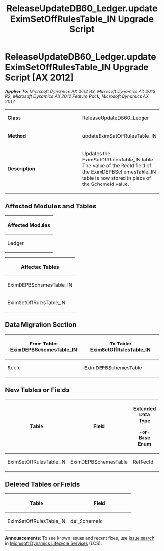 ﻿---
title: ReleaseUpdateDB60_Ledger.updateEximSetOffRulesTable_IN Upgrade Script
TOCTitle: ReleaseUpdateDB60_Ledger.updateEximSetOffRulesTable_IN Upgrade Script
ms:assetid: c482dabd-0eb4-a437-e554-550d0f1843a6
ms:mtpsurl: https://msdn.microsoft.com/en-us/library/JJ686860(v=AX.60)
ms:contentKeyID: 49711057
ms.date: 05/18/2015
mtps_version: v=AX.60
---

# ReleaseUpdateDB60\_Ledger.updateEximSetOffRulesTable\_IN Upgrade Script [AX 2012]


_**Applies To:** Microsoft Dynamics AX 2012 R3, Microsoft Dynamics AX 2012 R2, Microsoft Dynamics AX 2012 Feature Pack, Microsoft Dynamics AX 2012_

<table>
<colgroup>
<col style="width: 50%" />
<col style="width: 50%" />
</colgroup>
<tbody>
<tr class="odd">
<td><p><strong>Class</strong></p></td>
<td><p>ReleaseUpdateDB60_Ledger</p></td>
</tr>
<tr class="even">
<td><p><strong>Method</strong></p></td>
<td><p>updateEximSetOffRulesTable_IN</p></td>
</tr>
<tr class="odd">
<td><p><strong>Description</strong></p></td>
<td><p>Updates the EximSetOffRulesTable_IN table. The value of the RecId field of the EximDEPBSchemesTable_IN table is now stored in place of the SchemeId value.</p></td>
</tr>
</tbody>
</table>


## Affected Modules and Tables

<table>
<colgroup>
<col style="width: 100%" />
</colgroup>
<thead>
<tr class="header">
<th><p>Affected Modules</p></th>
</tr>
</thead>
<tbody>
<tr class="odd">
<td><p>Ledger</p></td>
</tr>
</tbody>
</table>


<table>
<colgroup>
<col style="width: 100%" />
</colgroup>
<thead>
<tr class="header">
<th><p>Affected Tables</p></th>
</tr>
</thead>
<tbody>
<tr class="odd">
<td><p>EximDEPBSchemesTable_IN</p></td>
</tr>
<tr class="even">
<td><p>EximSetOffRulesTable_IN</p></td>
</tr>
</tbody>
</table>


## Data Migration Section

<table>
<colgroup>
<col style="width: 50%" />
<col style="width: 50%" />
</colgroup>
<thead>
<tr class="header">
<th><p>From Table: EximDEPBSchemesTable_IN</p></th>
<th><p>To Table: EximSetOffRulesTable_IN</p></th>
</tr>
</thead>
<tbody>
<tr class="odd">
<td><p>RecId</p></td>
<td><p>EximDEPBSchemesTable</p></td>
</tr>
</tbody>
</table>


## New Tables or Fields

<table>
<colgroup>
<col style="width: 33%" />
<col style="width: 33%" />
<col style="width: 33%" />
</colgroup>
<thead>
<tr class="header">
<th><p>Table</p></th>
<th><p>Field</p></th>
<th><p>Extended Data Type</p>
<p>-or- Base Enum</p></th>
</tr>
</thead>
<tbody>
<tr class="odd">
<td><p>EximSetOffRulesTable_IN</p></td>
<td><p>EximDEPBSchemesTable</p></td>
<td><p>RefRecId</p></td>
</tr>
</tbody>
</table>


## Deleted Tables or Fields

<table>
<colgroup>
<col style="width: 50%" />
<col style="width: 50%" />
</colgroup>
<thead>
<tr class="header">
<th><p>Table</p></th>
<th><p>Field</p></th>
</tr>
</thead>
<tbody>
<tr class="odd">
<td><p>EximSetOffRulesTable_IN</p></td>
<td><p>del_SchemeId</p></td>
</tr>
</tbody>
</table>

  
**Announcements:** To see known issues and recent fixes, use [Issue search](http://go.microsoft.com/fwlink/?linkid=389258) in [Microsoft Dynamics Lifecycle Services](http://go.microsoft.com/fwlink/?linkid=306505) (LCS).

